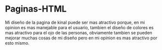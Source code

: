# Paginas-HTML
Mi diseño de la pagina de kinal puede ser mas atractivo porque, en mi opinion es mas manejable para el usuario, tambien el diseño de colores es mas atractivo para el ojo de las personas, obviamente tambien se pueden mejorar muchas cosas de mi diseño pero en mi opinion es mas atractivo por esto mismo.